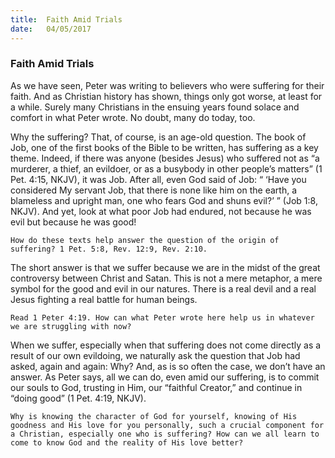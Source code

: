 ```yaml
---
title:  Faith Amid Trials
date:   04/05/2017
---
```


### Faith Amid Trials 

As we have seen, Peter was writing to believers who were suffering for their faith. And as Christian history has shown, things only got worse, at least for a while. Surely many Christians in the ensuing years found solace and comfort in what Peter wrote. No doubt, many do today, too.

Why the suffering? That, of course, is an age-old question. The book of Job, one of the first books of the Bible to be written, has suffering as a key theme. Indeed, if there was anyone (besides Jesus) who suffered not as “a murderer, a thief, an evildoer, or as a busybody in other people’s matters” (1 Pet. 4:15, NKJV), it was Job. After all, even God said of Job: “ ‘Have you considered My servant Job, that there is none like him on the earth, a blameless and upright man, one who fears God and shuns evil?’ ” (Job 1:8, NKJV). And yet, look at what poor Job had endured, not because he was evil but because he was good!

`How do these texts help answer the question of the origin of suffering? 1 Pet. 5:8, Rev. 12:9, Rev. 2:10.`

The short answer is that we suffer because we are in the midst of the great controversy between Christ and Satan. This is not a mere metaphor, a mere symbol for the good and evil in our natures. There is a real devil and a real Jesus fighting a real battle for human beings.  

`Read 1 Peter 4:19. How can what Peter wrote here help us in whatever we are struggling with now?`

When we suffer, especially when that suffering does not come directly as a result of our own evildoing, we naturally ask the question that Job had asked, again and again: Why? And, as is so often the case, we don’t have an answer. As Peter says, all we can do, even amid our suffering, is to commit our souls to God, trusting in Him, our “faithful Creator,” and continue in “doing good” (1 Pet. 4:19, NKJV).

`Why is knowing the character of God for yourself, knowing of His goodness and His love for you personally, such a crucial component for a Christian, especially one who is suffering? How can we all learn to come to know God and the reality of His love better?`
